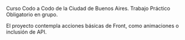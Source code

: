 Curso Codo a Codo de la Ciudad de Buenos Aires.
Trabajo Práctico Obligatorio en grupo.

El proyecto contempla acciones básicas de Front, como animaciones o inclusión de API.
